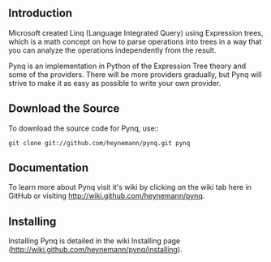 Introduction
------------

Microsoft created Linq (Language Integrated Query) using Expression trees, which is a math concept on how to parse operations into trees in a way that you can analyze the operations independently from the result.

Pynq is an implementation in Python of the Expression Tree theory and some of the providers. There will be more providers gradually, but Pynq will strive to make it as easy as possible to write your own provider.

Download the Source
-------------------

To download the source code for Pynq, use::

    git clone git://github.com/heynemann/pynq.git pynq

Documentation
-------------

To learn more about Pynq visit it's wiki by clicking on the wiki tab here in GitHub or visiting http://wiki.github.com/heynemann/pynq.

Installing
----------

Installing Pynq is detailed in the wiki Installing page (http://wiki.github.com/heynemann/pynq/installing).
